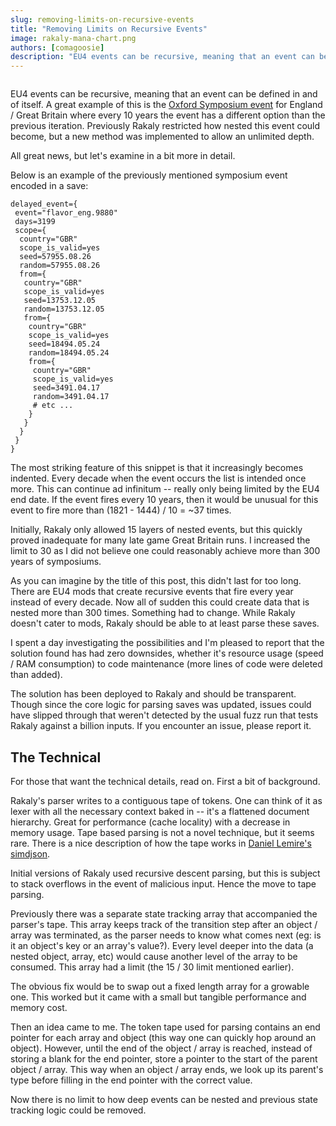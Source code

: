 ```yaml
---
slug: removing-limits-on-recursive-events
title: "Removing Limits on Recursive Events"
image: rakaly-mana-chart.png
authors: [comagoosie]
description: "EU4 events can be recursive, meaning that an event can be defined in and of itself. A great example of this is the Oxford Symposium event for England / Great Britain where every 10 years the event has a different option than the previous iteration. Previously Rakaly restricted how nested this event could become, but a new method was implemented to allow an unlimited depth."
---
```


<div style={{textAlign: "center"}}>
  <img alt="" width={505} height={237} src={require("./rakaly-mana-chart.png").default} />
</div>

EU4 events can be recursive, meaning that an event can be defined in and of itself. A great example of this is the [Oxford Symposium event](https://eu4.paradoxwikis.com/English_events#flavor_eng.9880) for England / Great Britain where every 10 years the event has a different option than the previous iteration. Previously Rakaly restricted how nested this event could become, but a new method was implemented to allow an unlimited depth.

<!--truncate-->

All great news, but let's examine in a bit more in detail.

Below is an example of the previously mentioned symposium event encoded in a save:

```
delayed_event={
 event="flavor_eng.9880"
 days=3199
 scope={
  country="GBR"
  scope_is_valid=yes
  seed=57955.08.26
  random=57955.08.26
  from={
   country="GBR"
   scope_is_valid=yes
   seed=13753.12.05
   random=13753.12.05
   from={
    country="GBR"
    scope_is_valid=yes
    seed=18494.05.24
    random=18494.05.24
    from={
     country="GBR"
     scope_is_valid=yes
     seed=3491.04.17
     random=3491.04.17
     # etc ...
    }
   }
  }
 }
}
```

The most striking feature of this snippet is that it increasingly becomes
indented. Every decade when the event occurs the list is intended once more.
This can continue ad infinitum -- really only being limited by the EU4 end
date. If the event fires every 10 years, then it would be unusual for this
event to fire more than (1821 - 1444) / 10 = ~37 times.

Initially, Rakaly only allowed 15 layers of nested events, but this quickly
proved inadequate for many late game Great Britain runs. I increased the limit
to 30 as I did not believe one could reasonably achieve more than 300 years of
symposiums.

As you can imagine by the title of this post, this didn't last for too long.
There are EU4 mods that create recursive events that fire every year instead of
every decade. Now all of sudden this could create data that is nested more than
300 times. Something had to change. While Rakaly doesn't cater to mods, Rakaly
should be able to at least parse these saves.

I spent a day investigating the possibilities and I'm pleased to report that
the solution found has had zero downsides, whether it's resource usage (speed /
RAM consumption) to code maintenance (more lines of code were deleted than
added).

The solution has been deployed to Rakaly and should be transparent. Though
since the core logic for parsing saves was updated, issues could have slipped
through that weren't detected by the usual fuzz run that tests Rakaly against a
billion inputs. If you encounter an issue, please report it.

## The Technical

For those that want the technical details, read on. First a bit of background.

Rakaly's parser writes to a contiguous tape of tokens. One can think of it as lexer with all the necessary context baked in -- it's a flattened document hierarchy. Great for performance (cache locality) with a decrease in memory usage. Tape based parsing is not a novel technique, but it seems rare. There is a nice description of how the tape works in [Daniel Lemire's simdjson](https://github.com/lemire/simdjson/blob/4d2736ffa91c5ff072d1ab93241ee399892707d4/doc/tape.md).

Initial versions of Rakaly used recursive descent parsing, but this is subject to stack overflows in the event of malicious input. Hence the move to tape parsing.

Previously there was a separate state tracking array that accompanied the
parser's tape. This array keeps track of the transition step after an object / 
array was terminated, as the parser needs to know what comes next (eg: is it an object's
key or an array's value?). Every level deeper into the data (a nested object,
array, etc) would cause another level of the array to be consumed. This array
had a limit (the 15 / 30 limit mentioned earlier).

The obvious fix would be to swap out a fixed length array for a growable one.
This worked but it came with a small but tangible performance and memory cost.

Then an idea came to me. The token tape used for parsing contains an end
pointer for each array and object (this way one can quickly hop around an
object). However, until the end of the object / array is reached, instead of
storing a blank for the end pointer, store a pointer to the start of the parent
object / array. This way when an object / array ends, we look up its
parent's type before filling in the end pointer with the correct value.

Now there is no limit to how deep events can be nested and previous state
tracking logic could be removed.
